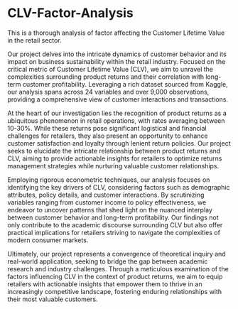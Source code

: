 # CLV-Factor-Analysis
This is a thorough analysis of factor affecting the Customer Lifetime Value in the retail sector.

Our project delves into the intricate dynamics of customer behavior and its impact on business sustainability within the retail industry. Focused on the critical metric of Customer Lifetime Value (CLV), we aim to unravel the complexities surrounding product returns and their correlation with long-term customer profitability. Leveraging a rich dataset sourced from Kaggle, our analysis spans across 24 variables and over 9,000 observations, providing a comprehensive view of customer interactions and transactions.

At the heart of our investigation lies the recognition of product returns as a ubiquitous phenomenon in retail operations, with rates averaging between 10-30%. While these returns pose significant logistical and financial challenges for retailers, they also present an opportunity to enhance customer satisfaction and loyalty through lenient return policies. Our project seeks to elucidate the intricate relationship between product returns and CLV, aiming to provide actionable insights for retailers to optimize returns management strategies while nurturing valuable customer relationships.

Employing rigorous econometric techniques, our analysis focuses on identifying the key drivers of CLV, considering factors such as demographic attributes, policy details, and customer interactions. By scrutinizing variables ranging from customer income to policy effectiveness, we endeavor to uncover patterns that shed light on the nuanced interplay between customer behavior and long-term profitability. Our findings not only contribute to the academic discourse surrounding CLV but also offer practical implications for retailers striving to navigate the complexities of modern consumer markets.

Ultimately, our project represents a convergence of theoretical inquiry and real-world application, seeking to bridge the gap between academic research and industry challenges. Through a meticulous examination of the factors influencing CLV in the context of product returns, we aim to equip retailers with actionable insights that empower them to thrive in an increasingly competitive landscape, fostering enduring relationships with their most valuable customers.
